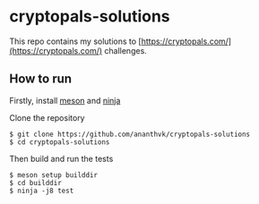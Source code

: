 # cryptopals-solutions

This repo contains my solutions to [https://cryptopals.com/](https://cryptopals.com/) challenges.

## How to run

Firstly, install [meson](https://github.com/mesonbuild/meson) and [ninja](https://github.com/ninja-build/ninja)

Clone the repository

```
$ git clone https://github.com/ananthvk/cryptopals-solutions
$ cd cryptopals-solutions
```

Then build and run the tests

```
$ meson setup builddir
$ cd builddir
$ ninja -j8 test
```